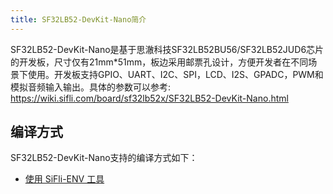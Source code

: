 ```yaml
---
title: SF32LB52-DevKit-Nano简介
---
```


SF32LB52-DevKit-Nano是基于思澈科技SF32LB52BU56/SF32LB52JUD6芯片的开发板，尺寸仅有21mm*51mm，板边采用邮票孔设计，方便开发者在不同场景下使用。开发板支持GPIO、UART、I2C、SPI，LCD、I2S、GPADC，PWM和模拟音频输入输出。具体的参数可以参考: <https://wiki.sifli.com/board/sf32lb52x/SF32LB52-DevKit-Nano.html>

## 编译方式

SF32LB52-DevKit-Nano支持的编译方式如下：

- [使用 SiFli-ENV 工具](legacy/README.md)

